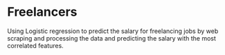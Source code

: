 # Freelancers

Using Logistic regression to predict the salary for freelancing jobs by web scraping and processing the data and predicting the salary with the most correlated features.
